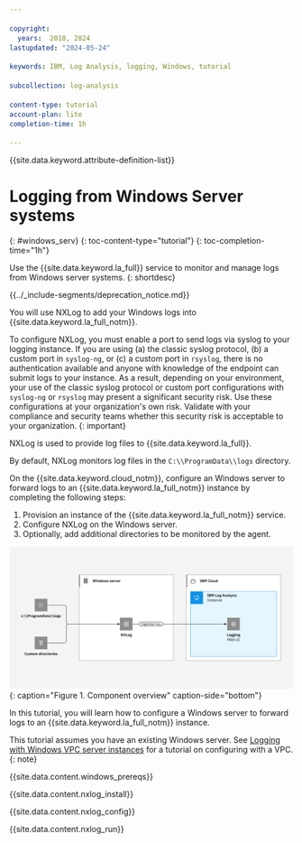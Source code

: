 ```yaml
---

copyright:
  years:  2018, 2024
lastupdated: "2024-05-24"

keywords: IBM, Log Analysis, logging, Windows, tutorial

subcollection: log-analysis

content-type: tutorial
account-plan: lite
completion-time: 1h

---
```


{{site.data.keyword.attribute-definition-list}}


# Logging from Windows Server systems
{: #windows_serv}
{: toc-content-type="tutorial"}
{: toc-completion-time="1h"}

Use the {{site.data.keyword.la_full}} service to monitor and manage logs from Windows server systems.
{: shortdesc}


{{../_include-segments/deprecation_notice.md}}

You will use NXLog to add your Windows logs into {{site.data.keyword.la_full_notm}}.

To configure NXLog, you must enable a port to send logs via syslog to your logging instance. If you are using (a) the classic syslog protocol, (b) a custom port in `syslog-ng`, or (c) a custom port in `rsyslog`, there is no authentication available and anyone with knowledge of the endpoint can submit logs to your instance. As a result, depending on your environment, your use of the classic syslog protocol or custom port configurations with `syslog-ng` or `rsyslog` may present a significant security risk.  Use these configurations at your organization's own risk.  Validate with your compliance and security teams whether this security risk is acceptable to your organization.
{: important}

NXLog is used to provide log files to {{site.data.keyword.la_full}}.

By default, NXLog monitors log files in the `C:\\ProgramData\\logs` directory.

On the {{site.data.keyword.cloud_notm}}, configure an Windows server to forward logs to an {{site.data.keyword.la_full_notm}} instance by completing the following steps:

1. Provision an instance of the {{site.data.keyword.la_full_notm}} service.
2. Configure NXLog on the Windows server.
3. Optionally, add additional directories to be monitored by the agent.

![Component overview on the {{site.data.keyword.cloud_notm}}](../images/Log-Analysis-04-Windows.svg "Component overview on the {{site.data.keyword.cloud_notm}}"){: caption="Figure 1. Component overview" caption-side="bottom"}

In this tutorial, you will learn how to configure a Windows server to forward logs to an {{site.data.keyword.la_full_notm}} instance.

This tutorial assumes you have an existing Windows server.  See [Logging with Windows VPC server instances](/docs/log-analysis?topic=log-analysis-windows_vpc_tutorial) for a tutorial on configuring with a VPC.
{: note}

{{site.data.content.windows_prereqs}}

{{site.data.content.nxlog_install}}

{{site.data.content.nxlog_config}}

{{site.data.content.nxlog_run}}
